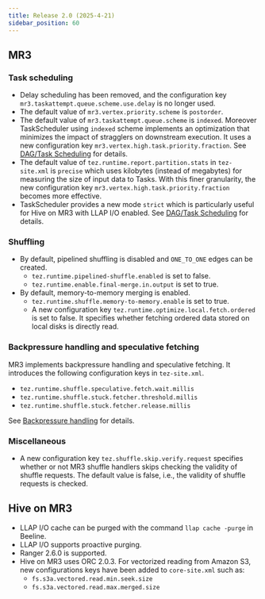 ```yaml
---
title: Release 2.0 (2025-4-21)
sidebar_position: 60
---
```


## MR3

### Task scheduling

* Delay scheduling has been removed,
and the configuration key `mr3.taskattempt.queue.scheme.use.delay` is no longer used.
* The default value of `mr3.vertex.priority.scheme` is `postorder`.
* The default value of `mr3.taskattempt.queue.scheme` is `indexed`. 
Moreover TaskScheduler using `indexed` scheme implements an optimization that
minimizes the impact of stragglers on downstream execution.
It uses a new configuration key `mr3.vertex.high.task.priority.fraction`.
See [DAG/Task Scheduling](/docs/features/mr3/dag-scheduling) for details.
* The default value of `tez.runtime.report.partition.stats` in `tez-site.xml` is `precise`
which uses kilobytes (instead of megabytes) for measuring the size of input data to Tasks.
With this finer granularity,
the new configuration key `mr3.vertex.high.task.priority.fraction` becomes more effective.
* TaskScheduler provides a new mode `strict` which is particularly useful
for Hive on MR3 with LLAP I/O enabled.
See [DAG/Task Scheduling](/docs/features/mr3/dag-scheduling) for details.

### Shuffling

* By default, pipelined shuffling is disabled and `ONE_TO_ONE` edges can be created.
  - `tez.runtime.pipelined-shuffle.enabled` is set to false.
  - `tez.runtime.enable.final-merge.in.output` is set to true.
* By default, memory-to-memory merging is enabled.
  - `tez.runtime.shuffle.memory-to-memory.enable` is set to true.
  - A new configuration key `tez.runtime.optimize.local.fetch.ordered` is set to false.
    It specifies whether fetching ordered data stored on local disks is directly read.

### Backpressure handling and speculative fetching

MR3 implements backpressure handling and speculative fetching.
It introduces the following configuration keys in `tez-site.xml`.
  * `tez.runtime.shuffle.speculative.fetch.wait.millis`
  * `tez.runtime.shuffle.stuck.fetcher.threshold.millis`
  * `tez.runtime.shuffle.stuck.fetcher.release.millis`

See [Backpressure handling](/docs/features/mr3/backpressure) for details.

### Miscellaneous

* A new configuration key `tez.shuffle.skip.verify.request` specifies
whether or not MR3 shuffle handlers skips checking the validity of shuffle requests.
The default value is false, i.e., the validity of shuffle requests is checked.

## Hive on MR3

* LLAP I/O cache can be purged with the command `llap cache -purge` in Beeline.
* LLAP I/O supports proactive purging.
* Ranger 2.6.0 is supported.
* Hive on MR3 uses ORC 2.0.3.
  For vectorized reading from Amazon S3,
  new configurations keys have been added to `core-site.xml` such as:
  - `fs.s3a.vectored.read.min.seek.size`
  - `fs.s3a.vectored.read.max.merged.size`


